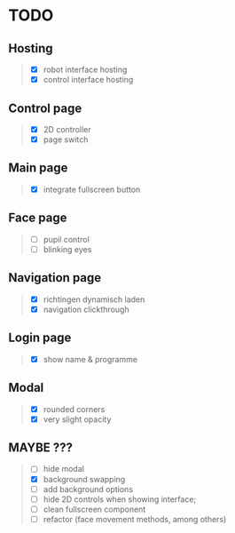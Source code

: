 # TODO

## Hosting
>- [X] robot interface hosting
>- [X] control interface hosting

## Control page
>- [X] 2D controller
>- [X] page switch

## Main page
>- [X] integrate fullscreen button

## Face page
>- [ ] pupil control
>- [ ] blinking eyes

## Navigation page
>- [X] richtingen dynamisch laden
>- [X] navigation clickthrough

## Login page
>- [X] show name & programme

## Modal
>- [X] rounded corners
>- [X] very slight opacity

## MAYBE ???
>- [ ] hide modal
>- [X] background swapping
>- [ ] add background options
>- [ ] hide 2D controls when showing interface;
>- [ ] clean fullscreen component
>- [ ] refactor (face movement methods, among others)

